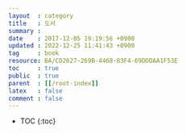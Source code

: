 ```yaml
---
layout  : category
title   : 도서
summary :
date    : 2017-12-05 19:19:56 +0900
updated : 2022-12-25 11:41:43 +0900
tag     : book
resource: BA/CD2627-269B-4468-83F4-69DDDAA1F53E
toc     : true
public  : true
parent  : [[/root-index]]
latex   : false
comment : false
---
```

* TOC
{:toc}

